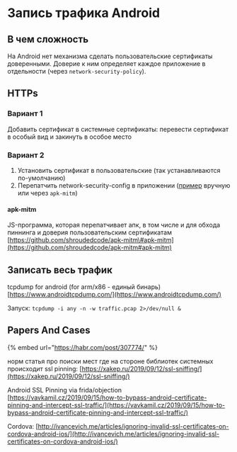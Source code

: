 # Запись трафика Android

## В чем сложность

На Android нет механизма сделать пользовательские сертификаты доверенными. Доверие к ним определяет каждое приложение в отдельности \(через `network-security-policy`\).

## HTTPs

### Вариант 1

Добавить сертификат в системные сертификаты: перевести сертификат в особый вид и закинуть в особое место

### Вариант 2

1. Установить сертификат в пользовательские \(так устанавливаются по-умолчанию\)
2. Перепатчить network-security-config в приложении \([пример](https://github.com/rsajob/docs/wiki/Мониторинг-https-трафика-через-Charles-Fiddler-proxy-для-Android-и-iOS) вручную или через `apk-mitm`\)

#### apk-mitm

JS-программа, которая перепатчивает апк, в том числе и для обхода пиннинга и доверия пользовательским сертификатам [https://github.com/shroudedcode/apk-mitm\#apk-mitm](https://github.com/shroudedcode/apk-mitm#apk-mitm)

## Записать весь трафик

tcpdump for android \(for arm/x86 - единый бинарь\) [https://www.androidtcpdump.com/](https://www.androidtcpdump.com/)

Запуск: `tcpdump -i any -n -w traffic.pcap 2>/dev/null &`

## Papers And Cases

{% embed url="https://habr.com/post/307774/" %}

норм статья про поиски мест где на стороне библиотек системных происходит ssl pinning: [https://xakep.ru/2019/09/12/ssl-sniffing/](https://xakep.ru/2019/09/12/ssl-sniffing/)

Android SSL Pinning via frida/objection  
[https://vavkamil.cz/2019/09/15/how-to-bypass-android-certificate-pinning-and-intercept-ssl-traffic/](https://vavkamil.cz/2019/09/15/how-to-bypass-android-certificate-pinning-and-intercept-ssl-traffic/)

Cordova: [http://ivancevich.me/articles/ignoring-invalid-ssl-certificates-on-cordova-android-ios/](http://ivancevich.me/articles/ignoring-invalid-ssl-certificates-on-cordova-android-ios/)

